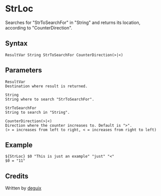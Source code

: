 # StrLoc

Searches for "StrToSearchFor" in "String" and returns its location, according to "CounterDirection".

## Syntax

    ResultVar String StrToSearchFor CounterDirection(>|<)

## Parameters

    ResultVar
    Destination where result is returned.

    String
    String where to search "StrToSearchFor".

    StrToSearchFor
    String to search in "String".

    CounterDirection(>|<)
    Direction where the counter increases to. Default is ">".
    (> = increases from left to right, < = increases from right to left)

## Example

    ${StrLoc} $0 "This is just an example" "just" "<"
    $0 = "11"

## Credits

Written by [deguix][1]

[1]: http://nsis.sourceforge.net/User:Deguix